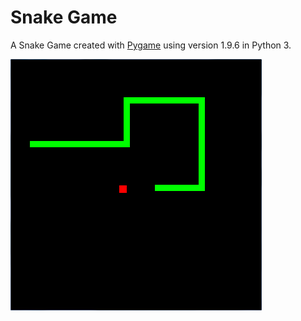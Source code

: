 # Snake Game
A Snake Game created with [Pygame](https://www.pygame.org/news) using version 1.9.6 in Python 3.

![preview](/preview/preview.png)
